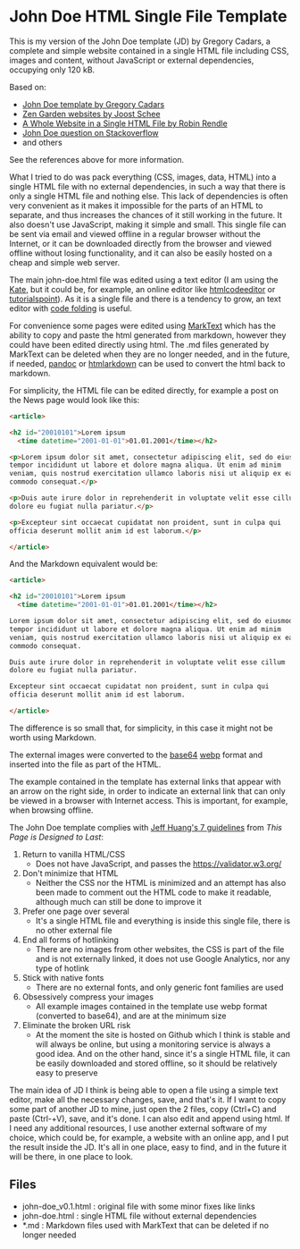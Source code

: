 # John Doe HTML Single File Template

This is my version of the John Doe template (JD) by Gregory Cadars, a complete and simple website contained in a single HTML file including CSS, images and content, without JavaScript or external dependencies, occupying only 120 kB. 

Based on:

- [John Doe template by Gregory Cadars](http://github.com/cadars/john-doe/)
- [Zen Garden websites by Joost Schee](http://github.com/jhvanderschee/zengardenwebsites)
- [A Whole Website in a Single HTML File by Robin Rendle](http://css-tricks.com/a-whole-website-in-a-single-html-file)
- [John Doe question on Stackoverflow](http://stackoverflow.com/questions/66522759/how-exactly-does-the-css-in-the-john-doe-no-js-webpage-manage-to-make-the-defaul)
- and others

See the references above for more information.

What I tried to do was pack everything (CSS, images, data, HTML) into a single HTML file with no external dependencies, in such a way that there is only a single HTML file and nothing else. This lack of dependencies is often very convenient as it makes it impossible for the parts of an HTML to separate, and thus increases the chances of it still working in the future. It also doesn't use JavaScript, making it simple and small. This single file can be sent via email and viewed offline in a regular browser without the Internet, or it can be downloaded directly from the browser and viewed offline without losing functionality, and it can also be easily hosted on a cheap and simple web server.

The main john-doe.html file was edited using a text editor (I am using the [Kate](https://kate-editor.org/), but it could be, for example, an online editor like [htmlcodeeditor](https://htmlcodeeditor.com/) or [tutorialspoint](https://www.tutorialspoint.com/online_html_editor.php)). As it is a single file and there is a tendency to grow, an text editor with [code folding](https://en.wikipedia.org/wiki/Code_folding) is useful.

For convenience some pages were edited using [MarkText](https://github.com/marktext/marktext) which has the ability to copy and paste the html generated from markdown, however they could have been edited directly using html. The .md files generated by MarkText can be deleted when they are no longer needed, and in the future, if needed, [pandoc](https://pandoc.org/try/) or [htmlarkdown](https://evitanrelta.github.io/htmlmarkdown/) can be used to convert the html back to markdown.

For simplicity, the HTML file can be edited directly, for example a post on the News page would look like this:

```html
<article>

<h2 id="20010101">Lorem ipsum
  <time datetime="2001-01-01">01.01.2001</time></h2>

<p>Lorem ipsum dolor sit amet, consectetur adipiscing elit, sed do eiusmod
tempor incididunt ut labore et dolore magna aliqua. Ut enim ad minim
veniam, quis nostrud exercitation ullamco laboris nisi ut aliquip ex ea
commodo consequat.</p>

<p>Duis aute irure dolor in reprehenderit in voluptate velit esse cillum
dolore eu fugiat nulla pariatur.</p>

<p>Excepteur sint occaecat cupidatat non proident, sunt in culpa qui
officia deserunt mollit anim id est laborum.</p>

</article>
```

And the Markdown equivalent would be:

```markdown
<article>

<h2 id="20010101">Lorem ipsum
  <time datetime="2001-01-01">01.01.2001</time></h2>

Lorem ipsum dolor sit amet, consectetur adipiscing elit, sed do eiusmod
tempor incididunt ut labore et dolore magna aliqua. Ut enim ad minim
veniam, quis nostrud exercitation ullamco laboris nisi ut aliquip ex ea
commodo consequat.

Duis aute irure dolor in reprehenderit in voluptate velit esse cillum
dolore eu fugiat nulla pariatur.

Excepteur sint occaecat cupidatat non proident, sunt in culpa qui
officia deserunt mollit anim id est laborum.

</article>
```

The difference is so small that, for simplicity, in this case it might not be worth using Markdown.

The external images were converted to the [base64](https://linux.die.net/man/1/base64) [webp](https://developers.google.com/speed/webp) format and inserted into the file as part of the HTML.

The example contained in the template has external links that appear with an arrow on the right side, in order to indicate an external link that can only be viewed in a browser with Internet access. This is important, for example, when browsing offline.

The John Doe template complies with [Jeff Huang's 7 guidelines](https://jeffhuang.com/designed_to_last/) from *This Page is Designed to Last*:

1. Return to vanilla HTML/CSS
   - Does not have JavaScript, and passes the https://validator.w3.org/
2. Don't minimize that HTML
   - Neither the CSS nor the HTML is minimized and an attempt has also been made to comment out the HTML code to make it readable, although much can still be done to improve it
3. Prefer one page over several
   - It's a single HTML file and everything is inside this single file, there is no other external file
4. End all forms of hotlinking
   - There are no images from other websites, the CSS is part of the file and is not externally linked, it does not use Google Analytics, nor any type of hotlink
5. Stick with native fonts
   - There are no external fonts, and only generic font families are used
6. Obsessively compress your images
   - All example images contained in the template use webp format (converted to base64), and are at the minimum size
7. Eliminate the broken URL risk
   - At the moment the site is hosted on Github which I think is stable and will always be online, but using a monitoring service is always a good idea. And on the other hand, since it's a single HTML file, it can be easily downloaded and stored offline, so it should be relatively easy to preserve

The main idea of JD I think is being able to open a file using a simple text editor, make all the necessary changes, save, and that's it. If I want to copy some part of another JD to mine, just open the 2 files, copy (Ctrl+C) and paste (Ctrl-+V), save, and it's done. I can also edit and append using html. If I need any additional resources, I use another external software of my choice, which could be, for example, a website with an online app, and I put the result inside the JD. It's all in one place, easy to find, and in the future it will be there, in one place to look.

## Files

- john-doe_v0.1.html : original file with some minor fixes like links
- john-doe.html : single HTML file without external dependencies
- *.md : Markdown files used with MarkText that can be deleted if no longer needed
